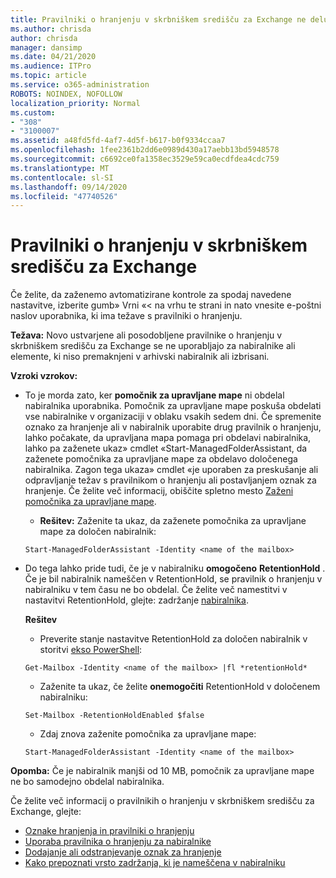```yaml
---
title: Pravilniki o hranjenju v skrbniškem središču za Exchange ne delujejo
ms.author: chrisda
author: chrisda
manager: dansimp
ms.date: 04/21/2020
ms.audience: ITPro
ms.topic: article
ms.service: o365-administration
ROBOTS: NOINDEX, NOFOLLOW
localization_priority: Normal
ms.custom:
- "308"
- "3100007"
ms.assetid: a48fd5fd-4af7-4d5f-b617-b0f9334ccaa7
ms.openlocfilehash: 1fee2361b2dd6e0989d430a17aebb13bd5948578
ms.sourcegitcommit: c6692ce0fa1358ec3529e59ca0ecdfdea4cdc759
ms.translationtype: MT
ms.contentlocale: sl-SI
ms.lasthandoff: 09/14/2020
ms.locfileid: "47740526"
---
```

# <a name="retention-policies-in-exchange-admin-center"></a>Pravilniki o hranjenju v skrbniškem središču za Exchange

Če želite, da zaženemo avtomatizirane kontrole za spodaj navedene nastavitve, izberite gumb» Vrni «< na vrhu te strani in nato vnesite e-poštni naslov uporabnika, ki ima težave s pravilniki o hranjenju.

 **Težava:** Novo ustvarjene ali posodobljene pravilnike o hranjenju v skrbniškem središču za Exchange se ne uporabljajo za nabiralnike ali elemente, ki niso premaknjeni v arhivski nabiralnik ali izbrisani. 
  
 **Vzroki vzrokov:**
  
- To je morda zato, ker **pomočnik za upravljane mape** ni obdelal nabiralnika uporabnika. Pomočnik za upravljane mape poskuša obdelati vse nabiralnike v organizaciji v oblaku vsakih sedem dni. Če spremenite oznako za hranjenje ali v nabiralnik uporabite drug pravilnik o hranjenju, lahko počakate, da upravljana mapa pomaga pri obdelavi nabiralnika, lahko pa zaženete ukaz» cmdlet «Start-ManagedFolderAssistant, da zaženete pomočnika za upravljane mape za obdelavo določenega nabiralnika. Zagon tega ukaza» cmdlet «je uporaben za preskušanje ali odpravljanje težav s pravilnikom o hranjenju ali postavljanjem oznak za hranjenje. Če želite več informacij, obiščite spletno mesto [Zaženi pomočnika za upravljane mape](https://msdn.microsoft.com/library/gg271153%28v=exchsrvcs.149%29.aspx#managedfolderassist).
    
  - **Rešitev:** Zaženite ta ukaz, da zaženete pomočnika za upravljane mape za določen nabiralnik:
    
  ```
  Start-ManagedFolderAssistant -Identity <name of the mailbox>
  ```

- Do tega lahko pride tudi, če je v nabiralniku **omogočeno** **RetentionHold** . Če je bil nabiralnik nameščen v RetentionHold, se pravilnik o hranjenju v nabiralniku v tem času ne bo obdelal. Če želite več namestitvi v nastavitvi RetentionHold, glejte: zadržanje [nabiralnika](https://docs.microsoft.com/exchange/security-and-compliance/messaging-records-management/mailbox-retention-hold).
    
    **Rešitev**
    
  - Preverite stanje nastavitve RetentionHold za določen nabiralnik v storitvi [ekso PowerShell](https://docs.microsoft.com/powershell/exchange/exchange-online/connect-to-exchange-online-powershell/connect-to-exchange-online-powershell?view=exchange-ps):
    
  ```
  Get-Mailbox -Identity <name of the mailbox> |fl *retentionHold*
  ```

  - Zaženite ta ukaz, če želite **onemogočiti** RetentionHold v določenem nabiralniku:
    
  ```
  Set-Mailbox -RetentionHoldEnabled $false
  ```

  - Zdaj znova zaženite pomočnika za upravljane mape:
    
  ```
  Start-ManagedFolderAssistant -Identity <name of the mailbox>
  ```

 **Opomba:** Če je nabiralnik manjši od 10 MB, pomočnik za upravljane mape ne bo samodejno obdelal nabiralnika.
 
Če želite več informacij o pravilnikih o hranjenju v skrbniškem središču za Exchange, glejte:
- [Oznake hranjenja in pravilniki o hranjenju](https://docs.microsoft.com/exchange/security-and-compliance/messaging-records-management/retention-tags-and-policies)
- [Uporaba pravilnika o hranjenju za nabiralnike](https://docs.microsoft.com/exchange/security-and-compliance/messaging-records-management/apply-retention-policy)
- [Dodajanje ali odstranjevanje oznak za hranjenje](https://docs.microsoft.com/exchange/security-and-compliance/messaging-records-management/add-or-remove-retention-tags)
- [Kako prepoznati vrsto zadržanja, ki je nameščena v nabiralniku](https://docs.microsoft.com/microsoft-365/compliance/identify-a-hold-on-an-exchange-online-mailbox)

